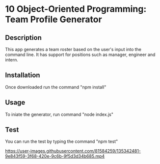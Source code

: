# 10 Object-Oriented Programming: Team Profile Generator



## Description
This app generates a team roster based on the user's input into the command line.  It has support for positions such as manager, engineer and intern.

## Installation
Once downloaded run the command
	"npm install"
	
## Usage
To iniate the generator, run command
	"node index.js"
	
## Test
You can run the test by typing the command
	"npm test"
	



https://user-images.githubusercontent.com/81584259/135342481-9e843f59-3f68-420e-9c6b-9f5d3d34b685.mp4

